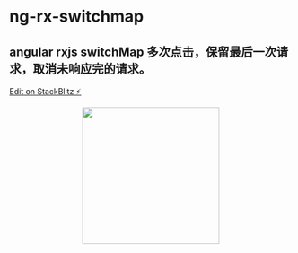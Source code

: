 # ng-rx-switchmap
## angular rxjs switchMap 多次点击，保留最后一次请求，取消未响应完的请求。
[Edit on StackBlitz ⚡️](https://stackblitz.com/edit/ng-rx-switchmap)
<p align="center">
  <a href="https://www.rorry.cn/ng-hertz">
    <img width="244" src="https://rorry.cn/osp/svg/hertz-logo.svg">
  </a>
</p>
